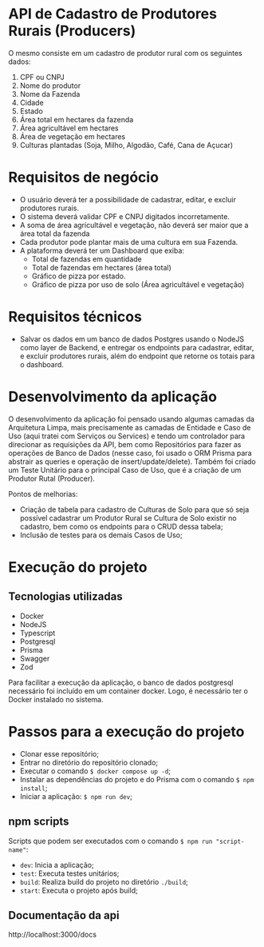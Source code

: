 # API de Cadastro de Produtores Rurais (Producers)

O mesmo consiste em um cadastro de produtor rural com os seguintes dados:

1.  CPF ou CNPJ
2.  Nome do produtor
3.  Nome da Fazenda
4.  Cidade
5.  Estado
6.  Área total em hectares da fazenda
7.  Área agricultável em hectares
8.  Área de vegetação em hectares
9.  Culturas plantadas (Soja, Milho, Algodão, Café, Cana de Açucar)

# Requisitos de negócio

- O usuário deverá ter a possibilidade de cadastrar, editar, e excluir produtores rurais.
- O sistema deverá validar CPF e CNPJ digitados incorretamente.
- A soma de área agrícultável e vegetação, não deverá ser maior que a área total da fazenda
- Cada produtor pode plantar mais de uma cultura em sua Fazenda.
- A plataforma deverá ter um Dashboard que exiba:
  - Total de fazendas em quantidade
  - Total de fazendas em hectares (área total)
  - Gráfico de pizza por estado.
  - Gráfico de pizza por uso de solo (Área agricultável e vegetação)

# Requisitos técnicos

  - Salvar os dados em um banco de dados Postgres usando o NodeJS como layer de Backend, e entregar os endpoints para cadastrar, editar, e excluir produtores rurais, além do endpoint que retorne os totais para o dashboard.

# Desenvolvimento da aplicação

O desenvolvimento da aplicação foi pensado usando algumas camadas da Arquitetura Limpa, mais precisamente as camadas de Entidade e Caso de Uso (aqui tratei com Serviços ou Services) e tendo um controlador para direcionar as requisições da API, bem como Repositórios para fazer as operações de Banco de Dados (nesse caso, foi usado o ORM Prisma para abstrair as queries e operação de insert/update/delete). Também foi criado um Teste Unitário para o principal Caso de Uso, que é a criação de um Produtor Rutal (Producer).

Pontos de melhorias:
 - Criação de tabela para cadastro de Culturas de Solo para que só seja possível cadastrar um Produtor Rural se Cultura de Solo existir no cadastro, bem como os endpoints para o CRUD dessa tabela;
 - Inclusão de testes para os demais Casos de Uso;

# Execução do projeto

## Tecnologias utilizadas

  - Docker
  - NodeJS
  - Typescript
  - Postgresql
  - Prisma
  - Swagger
  - Zod

Para facilitar a execução da aplicação, o banco de dados postgresql necessário foi incluído em um container docker. Logo, é necessário ter o Docker instalado no sistema.

# Passos para a execução do projeto

- Clonar esse repositório;
- Entrar no diretório do repositório clonado;
- Executar o comando `$ docker compose up -d`;
- Instalar as dependências do projeto e do Prisma com o comando `$ npm install`;
- Iniciar a aplicação: `$ npm run dev`;

## npm scripts

Scripts que podem ser executados com o comando `$ npm run "script-name"`:
* `dev`: Inicia a aplicação;
* `test`: Executa testes unitários;
* `build`: Realiza build do projeto no diretório `./build`;
* `start`: Executa o projeto após build;

## Documentação da api

http://localhost:3000/docs
